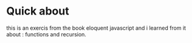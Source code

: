 # Quick about 
this is an exercis from the book eloquent javascript and i learned from it about : functions and recursion. 
